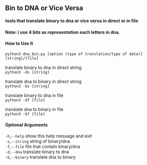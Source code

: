 ## Bin to DNA or Vice Versa <br>

#### tools that translate binary to dna or vice versa in direct or in file <br>

#### Note: i use 4 bits as representation each letters in dna. <br>

#### How to Use It <br>
``` python3 dna_bin.py [option (type of translation/type of data)] [string]/[file] ```

translate binary to dna in direct string <br>
``` python3 -ds [string] ```

translate dna to binary in direct string <br>
``` python3 -bs [string] ```

translate binary to dna in file <br>
``` python3 -df [file] ```

translate dna to binary in file <br>
``` python3 -bf [file] ```

#### Optional Arguments <br>

```-h```,```--help```         show this help message and exit <br>
```-s```,```--string```       string of binary/dna <br>
```-f```,```--file```         file that contain binary/dna <br>
```-d```,```--dna```          translate binary to dna <br>
```-b```,```--binary```       translate dna to binary <br>
